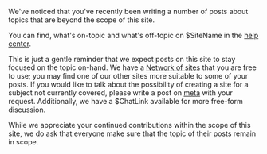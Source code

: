 We've noticed that you've recently been writing a number of posts about topics that are beyond the scope of this site.

You can find, what's on-topic and what's off-topic on $SiteName in the [help center](/help/faq).

This is just a gentle reminder that we expect posts on this site to stay focused on the topic on-hand.
We have a [Network of sites](https://codidact.com/) that you are free to use; you may find one of our other sites more suitable to some of your posts. If you would like to talk about the possibility of creating a site for a subject not currently covered, please write a post on [meta](https://meta.codidact.com/) with your request.
Additionally, we have a $ChatLink available for more free-form discussion.

While we appreciate your continued contributions within the scope of this site, we do ask that everyone make sure that the topic of their posts remain in scope.